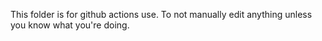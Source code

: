 This folder is for github actions use. To not manually edit anything unless you know what you're doing.
